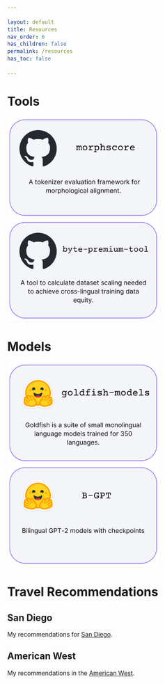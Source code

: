 ```yaml
---

layout: default
title: Resources
nav_order: 6
has_children: false
permalink: /resources
has_toc: false

---
```


# Tools
[comment]: <> ({: .no_toc })

<a href="https://github.com/catherinearnett/morphscore">
  <img src="./assets/thumbnails/morphscore.png" width="350" target="_blank" rel="noopener noreferrer" />
</a>
<a href="https://github.com/catherinearnett/byte-premium-tool">
  <img src="./assets/thumbnails/byte-premium-tool.png" width="350" target="_blank" rel="noopener noreferrer" />
</a>

# Models
<a href="https://huggingface.co/goldfish-models">
  <img src="./assets/thumbnails/goldfish-models.png" width="350" target="_blank" rel="noopener noreferrer" />
</a>
<a href="https://huggingface.co/collections/catherinearnett/b-gpt-66f4b80e8fa8e95491948556">
  <img src="./assets/thumbnails/bgpt.png" width="350" target="_blank" rel="noopener noreferrer" />
</a>


# Travel Recommendations

## San Diego

My recommendations for [San Diego](https://www.google.com/maps/d/u/0/edit?mid=1pQW4Qv_jFWNWGCOLCKem9S5rIr33bMU&usp=sharing). 

## American West
  
My recommendations in the [American West](https://www.google.com/maps/d/u/0/edit?mid=19k2YXutg0QAK09MgEkKpJw9uyWgJdqk&usp=sharing).


